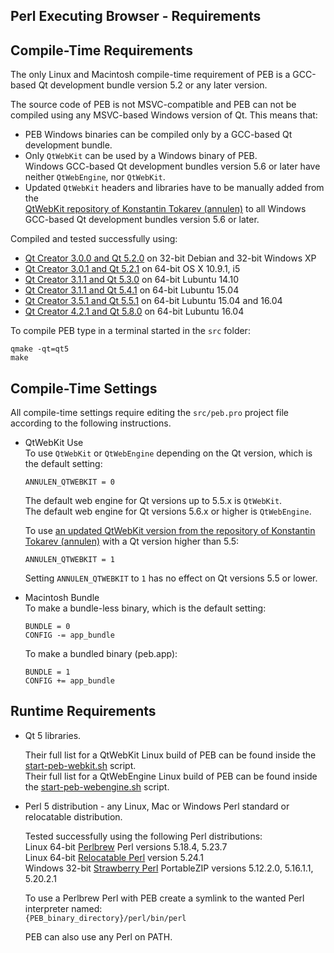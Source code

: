 Perl Executing Browser - Requirements
--------------------------------------------------------------------------------

## Compile-Time Requirements
The only Linux and Macintosh compile-time requirement of PEB is a GCC-based Qt development bundle version 5.2 or any later version.  

The source code of PEB is not MSVC-compatible and PEB can not be compiled using any MSVC-based Windows version of Qt.   This means that:  
* PEB Windows binaries can be compiled only by a GCC-based Qt development bundle.
* Only ```QtWebKit``` can be used by a Windows binary of PEB.  
  Windows GCC-based Qt development bundles version 5.6 or later have neither ```QtWebEngine```, nor ```QtWebKit```.  
* Updated ``QtWebKit`` headers and libraries have to be manually added from the  
  [QtWebKit repository of Konstantin Tokarev (annulen)](https://github.com/annulen/webkit/releases) to all Windows GCC-based Qt development bundles version 5.6 or later.

Compiled and tested successfully using:
* [Qt Creator 3.0.0 and Qt 5.2.0](http://download.qt.io/archive/qt/5.2/5.2.0/) on 32-bit Debian and 32-bit Windows XP
* [Qt Creator 3.0.1 and Qt 5.2.1](http://download.qt.io/archive/qt/5.2/5.2.1/) on 64-bit OS X 10.9.1, i5
* [Qt Creator 3.1.1 and Qt 5.3.0](http://download.qt.io/archive/qt/5.3/5.3.0/) on 64-bit Lubuntu 14.10
* [Qt Creator 3.1.1 and Qt 5.4.1](http://download.qt.io/archive/qt/5.4/5.4.1/) on 64-bit Lubuntu 15.04
* [Qt Creator 3.5.1 and Qt 5.5.1](http://download.qt.io/archive/qt/5.5/5.5.1/) on 64-bit Lubuntu 15.04 and 16.04
* [Qt Creator 4.2.1 and Qt 5.8.0](http://download.qt.io/archive/qt/5.5/5.5.1/) on 64-bit Lubuntu 16.04

To compile PEB type in a terminal started in the ``src`` folder:

```
qmake -qt=qt5
make
```

## Compile-Time Settings
All compile-time settings require editing the ``src/peb.pro`` project file according to the following instructions.  

* QtWebKit Use  
  To use ```QtWebKit``` or ```QtWebEngine``` depending on the Qt version, which is the default setting:  

  ```QMake
  ANNULEN_QTWEBKIT = 0
  ```

  The default web engine for Qt versions up to 5.5.x is ```QtWebKit```.  
  The default web engine for Qt versions 5.6.x or higher is ```QtWebEngine```.

  To use [an updated QtWebKit version from the repository of Konstantin Tokarev (annulen)](https://github.com/annulen/webkit/releases) with a Qt version higher than 5.5:

  ```QMake
  ANNULEN_QTWEBKIT = 1
  ```

  Setting ```ANNULEN_QTWEBKIT``` to ```1``` has no effect on Qt versions 5.5 or lower.  

* Macintosh Bundle  
  To make a bundle-less binary, which is the default setting:  

  ```QMake
  BUNDLE = 0
  CONFIG -= app_bundle
  ```

  To make a bundled binary (peb.app):  

  ```QMake
  BUNDLE = 1
  CONFIG += app_bundle
  ```

## Runtime Requirements
* Qt 5 libraries.  

  Their full list for a QtWebKit Linux build of PEB can be found inside the [start-peb-webkit.sh](start-peb-webkit.sh) script.  
  Their full list for a QtWebEngine Linux build of PEB can be found inside the [start-peb-webengine.sh](start-peb-webengine.sh) script.  

* Perl 5 distribution - any Linux, Mac or Windows Perl standard or relocatable distribution.  

  Tested successfully using the following Perl distributions:  
  Linux 64-bit [Perlbrew](https://perlbrew.pl/) Perl versions 5.18.4, 5.23.7  
  Linux 64-bit [Relocatable Perl](https://github.com/skaji/relocatable-perl) version 5.24.1  
  Windows 32-bit [Strawberry Perl](http://strawberryperl.com/) PortableZIP versions 5.12.2.0, 5.16.1.1, 5.20.2.1  

  To use a Perlbrew Perl with PEB create a symlink to the wanted Perl interpreter named:  
  ``{PEB_binary_directory}/perl/bin/perl``  

  PEB can also use any Perl on PATH.
